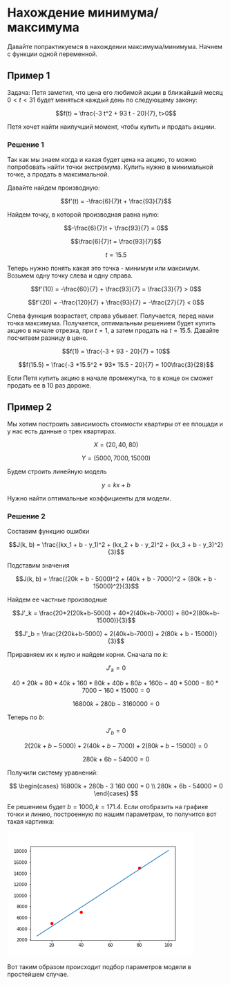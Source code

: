 # Нахождение минимума/максимума

Давайте попрактикуемся в нахождении максимума/минимума. Начнем с функции одной переменной.

## Пример 1

Задача: Петя заметил, что цена его любимой акции в ближайший месяц $0 < t < 31$ будет меняться каждый день по следующему закону:

$$f(t) = \frac{-3 t^2 + 93 t - 20}{7}, t>0$$

Петя хочет найти наилучший момент, чтобы купить и продать акциии.

### Решение 1

Так как мы знаем когда и какая будет цена на акцию, то можно попробовать найти точки экстремума. Купить нужно в минимальной точке, а продать в максимальной.

Давайте найдем производную:

$$f'(t) = -\frac{6}{7}t + \frac{93}{7}$$

Найдем точку, в которой производная равна нулю:

$$-\frac{6}{7}t + \frac{93}{7} = 0$$

$$\frac{6}{7}t = \frac{93}{7}$$

$$t = 15.5$$

Теперь нужно понять какая это точка - минимум или максимум. Возьмем одну точку слева и одну справа.

$$f'(10) = -\frac{60}{7} + \frac{93}{7} = \frac{33}{7} > 0$$

$$f'(20) = -\frac{120}{7} + \frac{93}{7} = -\frac{27}{7} < 0$$

Слева функция возрастает, справа убывает. Получается, перед нами точка максимума. Получается, оптимальным решением будет купить акцию в начале отрезка, при $t=1$, а затем продать на $t=15.5$. Давайте посчитаем разницу в цене.

$$f(1) = \frac{-3 + 93 - 20}{7} = 10$$

$$f(15.5) = \frac{-3 *15.5^2 + 93* 15.5 - 20}{7} = 100\frac{3}{28}$$

Если Петя купить акцию в начале промежутка, то в конце он сможет продать ее в 10 раз дороже.

## Пример 2

Мы хотим построить зависимость стоимости квартиры от ее площади и у нас есть данные о трех квартирах.

$$X=(20, 40, 80)$$

$$Y=(5000, 7000, 15000)$$

Будем строить линейную модель

$$y = kx + b$$

Нужно найти оптимальные коэффициенты для модели.

### Решение 2

Составим функцию ошибки

$$J(k, b) = \frac{(kx_1 + b - y_1)^2 + (kx_2 + b - y_2)^2 + (kx_3 + b - y_3)^2}{3}$$

Подставим значения

$$J(k, b) = \frac{(20k + b - 5000)^2 + (40k + b - 7000)^2 + (80k + b - 15000)^2}{3}$$

Найдем ее частные производные

$$J'_k = \frac{20*2(20k+b-5000) + 40*2(40k+b-7000) + 80*2(80k+b-15000)}{3}$$

$$J'_b = \frac{2(20k+b-5000) + 2(40k+b-7000) + 2(80k + b - 15000)}{3}$$

Приравняем их к нулю и найдем корни. Сначала по $k$:

$$J'_k = 0$$

$$40*20k + 80*40k + 160*80k + 40b + 80b + 160b - 40*5000 - 80*7000 - 160*15000 = 0$$

$$16800k + 280b - 3 160 000 = 0$$

Теперь по $b$:

$$J'_b = 0$$

$$2(20k+b-5000) + 2(40k+b-7000) + 2(80k + b - 15000) = 0$$

$$280k + 6b - 54000 = 0$$

Получили систему уравнений:

$$
\begin{cases}
16800k + 280b - 3 160 000 = 0 \\
280k + 6b - 54000 = 0
\end{cases}
$$

Ее решением будет $b=1000, k=171.4$. Если отобразить на графике точки и линию, построенную по нашим параметрам, то получится вот такая картинка:

![lin_reg_manual](../images/lin_reg_manual.png)

Вот таким образом происходит подбор параметров модели в простейшем случае.
